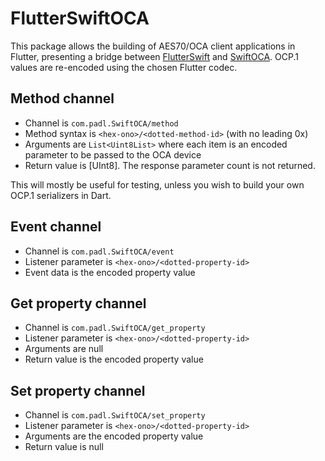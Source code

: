 FlutterSwiftOCA
===============

This package allows the building of AES70/OCA client applications in Flutter, presenting a bridge between [FlutterSwift](https://github.com/PADL/FlutterSwift) and [SwiftOCA](https://github.com/PADL/SwiftOCA). OCP.1 values are re-encoded using the chosen Flutter codec.

Method channel
---------------

* Channel is `com.padl.SwiftOCA/method`
* Method syntax is `<hex-ono>/<dotted-method-id>` (with no leading 0x)
* Arguments are `List<Uint8List>` where each item is an encoded parameter to be passed to the OCA device
* Return value is [UInt8]. The response parameter count is not returned.

This will mostly be useful for testing, unless you wish to build your own OCP.1 serializers in Dart.

Event channel
-------------

* Channel is `com.padl.SwiftOCA/event`
* Listener parameter is `<hex-ono>/<dotted-property-id>`
* Event data is the encoded property value

Get property channel
--------------------

* Channel is `com.padl.SwiftOCA/get_property`
* Listener parameter is `<hex-ono>/<dotted-property-id>`
* Arguments are null
* Return value is the encoded property value

Set property channel
--------------------

* Channel is `com.padl.SwiftOCA/set_property`
* Listener parameter is `<hex-ono>/<dotted-property-id>`
* Arguments are the encoded property value
* Return value is null

